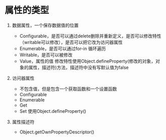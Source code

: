 # 属性的类型
1. 数据属性，一个保存数据值的位置
    - Configurable，是否可以通过delete删除并重新定义，是否可以修改特性（writable可以修改），是否可以把它改为访问器属性
    - Enumerable，是否可以通过for-in 循环遍历
    - Writable，是否可以被修改
    - Value，属性的值
    修改特性使用Object.defineProperty(修改的对象，对象的属性，描述符)方法，描述符中没有写默认值为false

2. 访问器属性
    - 不包含值，但是包含一个获取函数和一个设置函数
    - Configurable
    - Enumerable
    - Get
    - Set
    使用Object.defineProperty()
3. 属性描述符
    - Object.getOwnPropertyDescriptor()
